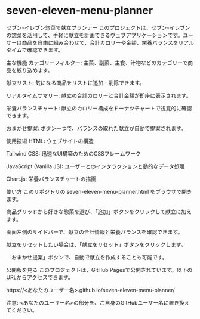 # seven-eleven-menu-planner
セブン-イレブン惣菜で献立プランナー
このプロジェクトは、セブン-イレブンの惣菜を活用して、手軽に献立を計画できるウェブアプリケーションです。ユーザーは商品を自由に組み合わせて、合計カロリーや金額、栄養バランスをリアルタイムで確認できます。

主な機能
カテゴリーフィルター: 主菜、副菜、主食、汁物などのカテゴリーで商品を絞り込めます。

献立リスト: 気になる商品をリストに追加・削除できます。

リアルタイムサマリー: 献立の合計カロリーと合計金額が即座に表示されます。

栄養バランスチャート: 献立のカロリー構成をドーナツチャートで視覚的に確認できます。

おまかせ提案: ボタン一つで、バランスの取れた献立が自動で提案されます。

使用技術
HTML: ウェブサイトの構造

Tailwind CSS: 迅速なUI構築のためのCSSフレームワーク

JavaScript (Vanilla JS): ユーザーとのインタラクションと動的なデータ処理

Chart.js: 栄養バランスチャートの描画

使い方
このリポジトリの seven-eleven-menu-planner.html をブラウザで開きます。

商品グリッドから好きな惣菜を選び、「追加」ボタンをクリックして献立に加えます。

画面左側のサイドバーで、献立の合計情報と栄養バランスを確認できます。

献立をリセットしたい場合は、「献立をリセット」ボタンをクリックします。

「おまかせ提案」ボタンで、自動で献立を作成することも可能です。

公開版を見る
このプロジェクトは、GitHub Pagesで公開されています。以下のURLからアクセスできます。

https://<あなたのユーザー名>.github.io/seven-eleven-menu-planner/

注意: <あなたのユーザー名>の部分を、ご自身のGitHubユーザー名に置き換えてください。
